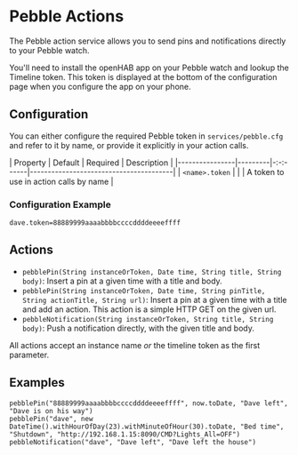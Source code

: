 # Pebble Actions

The Pebble action service allows you to send pins and notifications directly to your Pebble watch.

You'll need to install the openHAB app on your Pebble watch and lookup the Timeline token. This token is displayed at the bottom of the configuration page when you configure the app on your phone.

## Configuration

You can either configure the required Pebble token in `services/pebble.cfg` and refer to it by name, or provide it explicitly in your action calls.

| Property       | Default | Required | Description                            |
|----------------|---------|-:-:------|----------------------------------------|
| `<name>.token` |         |          | A token to use in action calls by name |

### Configuration Example

```
dave.token=88889999aaaabbbbccccddddeeeeffff
```

## Actions

*   `pebblePin(String instanceOrToken, Date time, String title, String body)`: Insert a pin at a given time with a title and body.
*   `pebblePin(String instanceOrToken, Date time, String pinTitle, String actionTitle, String url)`: Insert a pin at a given time with a title and add an action. This action is a simple HTTP GET on the given url.
*   `pebbleNotification(String instanceOrToken, String title, String body)`: Push a notification directly, with the given title and body.

All actions accept an instance name _or_ the timeline token as the first parameter.

## Examples

```
pebblePin("88889999aaaabbbbccccddddeeeeffff", now.toDate, "Dave left", "Dave is on his way")
pebblePin("dave", new DateTime().withHourOfDay(23).withMinuteOfHour(30).toDate, "Bed time", "Shutdown", "http://192.168.1.15:8090/CMD?Lights_All=OFF")
pebbleNotification("dave", "Dave left", "Dave left the house")
```
